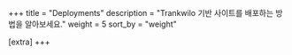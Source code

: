 +++
title = "Deployments"
description = "Trankwilo 기반 사이트를 배포하는 방법을 알아보세요."
weight = 5
sort_by = "weight"

[extra]
+++

